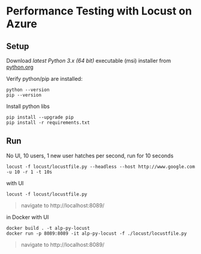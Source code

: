 # Performance Testing with Locust on Azure

## Setup

Download _latest Python 3.x (64 bit)_ executable (msi) installer from [python.org](https://www.python.org/downloads/release)

Verify python/pip are installed:

    python --version
    pip --version

Install python libs

	pip install --upgrade pip
	pip install -r requirements.txt

## Run

No UI, 10 users, 1 new user hatches per second, run for 10 seconds

    locust -f locust/locustfile.py --headless --host http://www.google.com -u 10 -r 1 -t 10s

with UI

    locust -f locust/locustfile.py
> navigate to http://localhost:8089/


in Docker with UI

    docker build . -t alp-py-locust
    docker run -p 8089:8089 -it alp-py-locust -f ./locust/locustfile.py
> navigate to http://localhost:8089/
